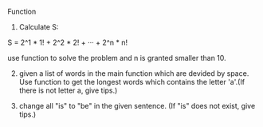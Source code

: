 Function

1. Calculate S: 
   
S = 2^1 * 1! + 2^2 * 2!  + ··· + 2^n * n!

   use function to solve the problem and n is granted smaller than 10.
   
2. given a list of words in the main function which are devided by space. Use function to get the longest words which contains the letter 'a'.(If there is not letter a, give tips.)
   
3. change all "is" to "be" in the given sentence. (If "is" does not exist, give tips.)

